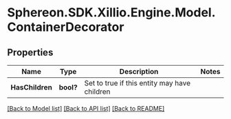 # Sphereon.SDK.Xillio.Engine.Model.ContainerDecorator
## Properties

Name | Type | Description | Notes
------------ | ------------- | ------------- | -------------
**HasChildren** | **bool?** | Set to true if this entity may have children | 

[[Back to Model list]](../README.md#documentation-for-models) [[Back to API list]](../README.md#documentation-for-api-endpoints) [[Back to README]](../README.md)

